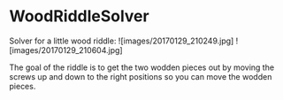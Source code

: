 # WoodRiddleSolver

Solver for a little wood riddle:
![images/20170129_210249.jpg]
![images/20170129_210604.jpg]

The goal of the riddle is to get the two wodden pieces out by moving the screws up and down to the right positions so you can move the wodden pieces.

